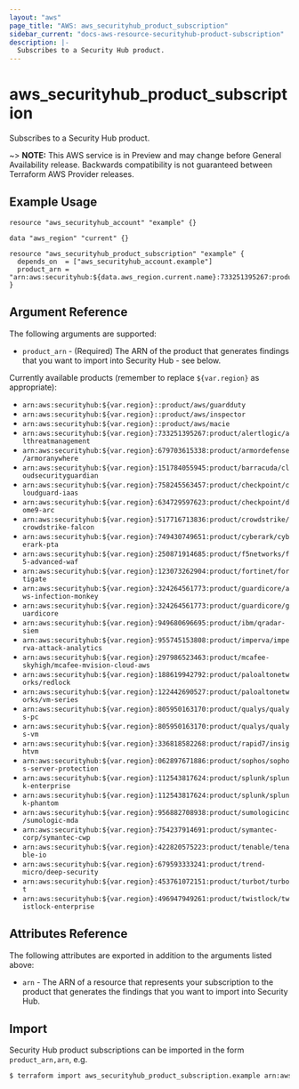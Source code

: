 ```yaml
---
layout: "aws"
page_title: "AWS: aws_securityhub_product_subscription"
sidebar_current: "docs-aws-resource-securityhub-product-subscription"
description: |-
  Subscribes to a Security Hub product.
---
```


# aws_securityhub_product_subscription

Subscribes to a Security Hub product.

~> **NOTE:** This AWS service is in Preview and may change before General Availability release. Backwards compatibility is not guaranteed between Terraform AWS Provider releases.

## Example Usage

```hcl
resource "aws_securityhub_account" "example" {}

data "aws_region" "current" {}

resource "aws_securityhub_product_subscription" "example" {
  depends_on  = ["aws_securityhub_account.example"]
  product_arn = "arn:aws:securityhub:${data.aws_region.current.name}:733251395267:product/alertlogic/althreatmanagement"
}
```

## Argument Reference

The following arguments are supported:

* `product_arn` - (Required) The ARN of the product that generates findings that you want to import into Security Hub - see below.

Currently available products (remember to replace `${var.region}` as appropriate):

* `arn:aws:securityhub:${var.region}::product/aws/guardduty`
* `arn:aws:securityhub:${var.region}::product/aws/inspector`
* `arn:aws:securityhub:${var.region}::product/aws/macie`
* `arn:aws:securityhub:${var.region}:733251395267:product/alertlogic/althreatmanagement`
* `arn:aws:securityhub:${var.region}:679703615338:product/armordefense/armoranywhere`
* `arn:aws:securityhub:${var.region}:151784055945:product/barracuda/cloudsecurityguardian`
* `arn:aws:securityhub:${var.region}:758245563457:product/checkpoint/cloudguard-iaas`
* `arn:aws:securityhub:${var.region}:634729597623:product/checkpoint/dome9-arc`
* `arn:aws:securityhub:${var.region}:517716713836:product/crowdstrike/crowdstrike-falcon`
* `arn:aws:securityhub:${var.region}:749430749651:product/cyberark/cyberark-pta`
* `arn:aws:securityhub:${var.region}:250871914685:product/f5networks/f5-advanced-waf`
* `arn:aws:securityhub:${var.region}:123073262904:product/fortinet/fortigate`
* `arn:aws:securityhub:${var.region}:324264561773:product/guardicore/aws-infection-monkey`
* `arn:aws:securityhub:${var.region}:324264561773:product/guardicore/guardicore`
* `arn:aws:securityhub:${var.region}:949680696695:product/ibm/qradar-siem`
* `arn:aws:securityhub:${var.region}:955745153808:product/imperva/imperva-attack-analytics`
* `arn:aws:securityhub:${var.region}:297986523463:product/mcafee-skyhigh/mcafee-mvision-cloud-aws`
* `arn:aws:securityhub:${var.region}:188619942792:product/paloaltonetworks/redlock`
* `arn:aws:securityhub:${var.region}:122442690527:product/paloaltonetworks/vm-series`
* `arn:aws:securityhub:${var.region}:805950163170:product/qualys/qualys-pc`
* `arn:aws:securityhub:${var.region}:805950163170:product/qualys/qualys-vm`
* `arn:aws:securityhub:${var.region}:336818582268:product/rapid7/insightvm`
* `arn:aws:securityhub:${var.region}:062897671886:product/sophos/sophos-server-protection`
* `arn:aws:securityhub:${var.region}:112543817624:product/splunk/splunk-enterprise`
* `arn:aws:securityhub:${var.region}:112543817624:product/splunk/splunk-phantom`
* `arn:aws:securityhub:${var.region}:956882708938:product/sumologicinc/sumologic-mda`
* `arn:aws:securityhub:${var.region}:754237914691:product/symantec-corp/symantec-cwp`
* `arn:aws:securityhub:${var.region}:422820575223:product/tenable/tenable-io`
* `arn:aws:securityhub:${var.region}:679593333241:product/trend-micro/deep-security`
* `arn:aws:securityhub:${var.region}:453761072151:product/turbot/turbot`
* `arn:aws:securityhub:${var.region}:496947949261:product/twistlock/twistlock-enterprise`

## Attributes Reference

The following attributes are exported in addition to the arguments listed above:

* `arn` - The ARN of a resource that represents your subscription to the product that generates the findings that you want to import into Security Hub.

## Import

Security Hub product subscriptions can be imported in the form `product_arn,arn`, e.g.

```sh
$ terraform import aws_securityhub_product_subscription.example arn:aws:securityhub:eu-west-1:733251395267:product/alertlogic/althreatmanagement,arn:aws:securityhub:eu-west-1:123456789012:product-subscription/alertlogic/althreatmanagement
```

